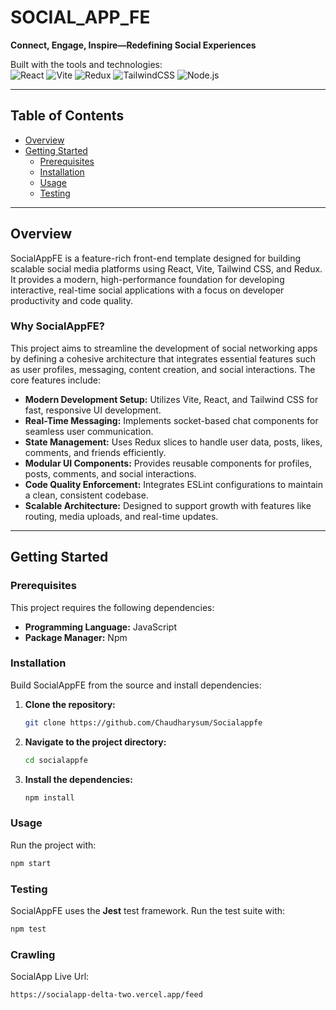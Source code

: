 # SOCIAL_APP_FE

**Connect, Engage, Inspire—Redefining Social Experiences**

Built with the tools and technologies:  
![React](https://img.shields.io/badge/React-61DAFB?logo=react&logoColor=fff) 
![Vite](https://img.shields.io/badge/Vite-646CFF?logo=vite&logoColor=fff) 
![Redux](https://img.shields.io/badge/Redux-764ABC?logo=redux&logoColor=fff) 
![TailwindCSS](https://img.shields.io/badge/TailwindCSS-38B2AC?logo=tailwindcss&logoColor=fff) 
![Node.js](https://img.shields.io/badge/Node.js-339933?logo=nodedotjs&logoColor=fff)

---

## Table of Contents
- [Overview](#overview)
- [Getting Started](#getting-started)
  - [Prerequisites](#prerequisites)
  - [Installation](#installation)
  - [Usage](#usage)
  - [Testing](#testing)

---

## Overview

SocialAppFE is a feature-rich front-end template designed for building scalable social media platforms using React, Vite, Tailwind CSS, and Redux. It provides a modern, high-performance foundation for developing interactive, real-time social applications with a focus on developer productivity and code quality.

### Why SocialAppFE?
This project aims to streamline the development of social networking apps by defining a cohesive architecture that integrates essential features such as user profiles, messaging, content creation, and social interactions. The core features include:

- **Modern Development Setup:** Utilizes Vite, React, and Tailwind CSS for fast, responsive UI development.
- **Real-Time Messaging:** Implements socket-based chat components for seamless user communication.
- **State Management:** Uses Redux slices to handle user data, posts, likes, comments, and friends efficiently.
- **Modular UI Components:** Provides reusable components for profiles, posts, comments, and social interactions.
- **Code Quality Enforcement:** Integrates ESLint configurations to maintain a clean, consistent codebase.
- **Scalable Architecture:** Designed to support growth with features like routing, media uploads, and real-time updates.

---

## Getting Started

### Prerequisites
This project requires the following dependencies:

- **Programming Language:** JavaScript  
- **Package Manager:** Npm  

### Installation
Build SocialAppFE from the source and install dependencies:

1. **Clone the repository:**
   ```bash
   git clone https://github.com/Chaudharysum/Socialappfe
   ```

2. **Navigate to the project directory:**
   ```bash
   cd socialappfe
   ```

3. **Install the dependencies:**
   ```bash
   npm install
   ```

### Usage
Run the project with:
```bash
npm start
```

### Testing
SocialAppFE uses the **Jest** test framework. Run the test suite with:
```bash
npm test
```

### Crawling
SocialApp Live Url:
```bash
https://socialapp-delta-two.vercel.app/feed
```
